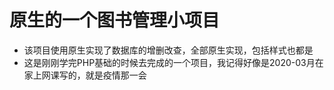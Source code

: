 # 原生的一个图书管理小项目
- 该项目使用原生实现了数据库的增删改查，全部原生实现，包括样式也都是
- 这是刚刚学完PHP基础的时候去完成的一个项目，我记得好像是2020-03月在家上网课写的，就是疫情那一会
